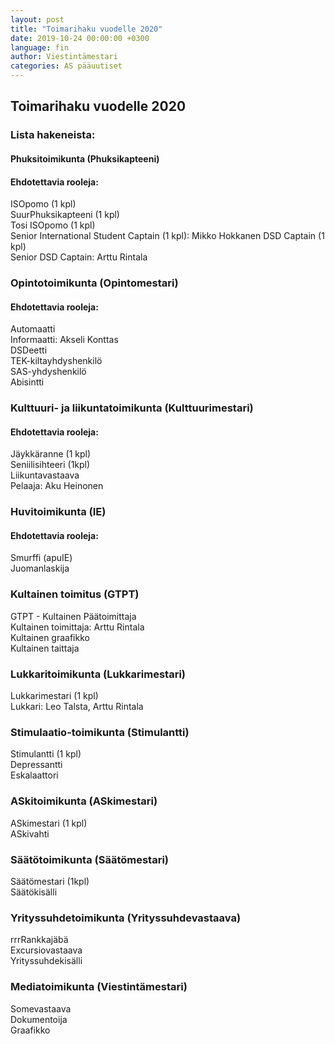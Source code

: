```yaml
---
layout: post
title: "Toimarihaku vuodelle 2020"
date: 2019-10-24 00:00:00 +0300
language: fin
author: Viestintämestari
categories: AS pääuutiset
---
```


## Toimarihaku vuodelle 2020

### Lista hakeneista:

#### Phuksitoimikunta (Phuksikapteeni)
#### Ehdotettavia rooleja:

ISOpomo (1 kpl)  
SuurPhuksikapteeni (1 kpl)  
Tosi ISOpomo (1 kpl)  
Senior International Student Captain (1 kpl): Mikko Hokkanen
DSD Captain (1 kpl)  
Senior DSD Captain: Arttu Rintala  

### Opintotoimikunta (Opintomestari)
#### Ehdotettavia rooleja:

Automaatti  
Informaatti: Akseli Konttas  
DSDeetti  
TEK-kiltayhdyshenkilö  
SAS-yhdyshenkilö  
Abisintti  

### Kulttuuri- ja liikuntatoimikunta (Kulttuurimestari)
#### Ehdotettavia rooleja:

Jäykkäranne (1 kpl)  
Seniilisihteeri (1kpl)  
Liikuntavastaava  
Pelaaja: Aku Heinonen  

### Huvitoimikunta (IE)
#### Ehdotettavia rooleja:

Smurffi (apuIE)  
Juomanlaskija  

### Kultainen toimitus (GTPT)

GTPT - Kultainen Päätoimittaja  
Kultainen toimittaja: Arttu Rintala  
Kultainen graafikko  
Kultainen taittaja  

### Lukkaritoimikunta (Lukkarimestari)

Lukkarimestari (1 kpl)  
Lukkari: Leo Talsta, Arttu Rintala

### Stimulaatio-toimikunta (Stimulantti)

Stimulantti (1 kpl)  
Depressantti  
Eskalaattori  

### ASkitoimikunta (ASkimestari)

ASkimestari (1 kpl)  
ASkivahti

### Säätötoimikunta (Säätömestari)

Säätömestari (1kpl)  
Säätökisälli

### Yrityssuhdetoimikunta (Yrityssuhdevastaava)

rrrRankkajäbä  
Excursiovastaava  
Yrityssuhdekisälli  

### Mediatoimikunta (Viestintämestari)

Somevastaava  
Dokumentoija  
Graafikko  
